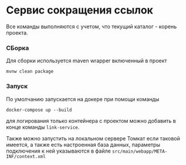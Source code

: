 # Сервис сокращения ссылок

Все команды выполняются с учетом, что текущий каталог - корень проекта.

### СБорка

Для сборки используется maven wrapper включенный в проект
```
mvnw clean package
```

### Запуск

По умолчанию запускается на докере при помощи команды
```
docker-compose up --build
```
для логирования только контейнера с проектом можно добавить в конце команды ```link-service```.

Также можно запустить на локальном сервере Томкат если таковой имеется, а также есть настроенная база данных, параметры
подключения к ней указываются в файле ```src/main/webapp/META-INF/context.xml```
